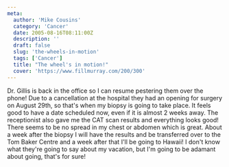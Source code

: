 ```yaml
---
meta:
  author: 'Mike Cousins'
  category: 'Cancer'
  date: 2005-08-16T08:11:00Z
  description: ''
  draft: false
  slug: 'the-wheels-in-motion'
  tags: ['Cancer']
  title: "The wheel's in motion!"
  cover: 'https://www.fillmurray.com/200/300'
---
```


Dr. Gillis is back in the office so I can resume pestering them over the phone!
Due to a cancellation at the hospital they had an opening for surgery on August
29th, so that's when my biopsy is going to take place. It feels good to have a
date scheduled now, even if it is almost 2 weeks away. The receptionist also
gave me the CAT scan results and everything looks good! There seems to be no
spread in my chest or abdomen which is great. About a week after the biopsy I
will have the results and be transferred over to the Tom Baker Centre and a week
after that I'll be going to Hawaii! I don't know what they're going to say about
my vacation, but I'm going to be adamant about going, that's for sure!
